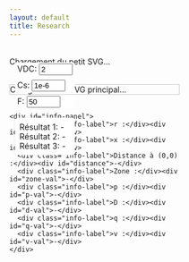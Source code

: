 ```yaml
---
layout: default
title: Research
---
```


<style>
  .container {
    display: flex;
    gap: 2rem;
    margin-top: 2rem;
    align-items: flex-start;
  }

  #left-panel {
    width: 60%;
  }

  #small-svg-wrapper,
  #svg-wrapper {
    margin-bottom: 2rem;
  }

  #svg-wrapper {
    border: 1px solid #ccc;
    width: 100%;
    max-width: 100%;
  }

  svg {
    display: block;
    width: 100%;
    height: auto;
  }

  #info-panel {
    background: #f9f9f9;
    padding: 1rem;
    border: 1px solid #ddd;
    display: grid;
    grid-template-columns: repeat(2, minmax(150px, 1fr));
    gap: 0.5rem 1rem;
    margin-top: 1rem;
  }

  .info-label {
    font-weight: bold;
  }

  #right-panel {
    flex: 1;
    display: flex;
    flex-direction: column;
    gap: 1rem;
  }

  .chart-block canvas {
    width: 400px;
    height: 200px;
  }

  .dot {
    fill: red;
    stroke: black;
    stroke-width: 1px;
  }

  /* Styles pour inputs sur petit SVG */
  #svg-inputs {
    position: absolute;
    top: 10px;
    left: 10px;
    z-index: 10;
  }

  #svg-inputs label {
    display: block;
    margin-bottom: 4px;
    background: white;
    padding: 2px 4px;
    border-radius: 4px;
    font-size: 0.9rem;
  }

  #svg-inputs input {
    width: 60px;
  }

  #calculation-results {
    margin-top: 1rem;
    background: white;
    padding: 8px;
    border-radius: 6px;
    box-shadow: 0 0 5px rgba(0,0,0,0.1);
    font-size: 0.9rem;
  }
</style>

<div class="container">
  <div id="left-panel">
    <div id="small-svg-wrapper" style="position: relative;">
      <div id="svg-inputs">
        <label>
          VDC: <input type="number" id="vdc-input" value="2" step="0.1">
        </label>
        <label>
          Cs: <input type="number" id="cs-input" value="1e-6" step="1e-7">
        </label>
        <label>
          F: <input type="number" id="f-input" value="50" step="1">
        </label>
        <div id="calculation-results">
          <div>Résultat 1: <span id="result-1">-</span></div>
          <div>Résultat 2: <span id="result-2">-</span></div>
          <div>Résultat 3: <span id="result-3">-</span></div>
        </div>
      </div>
      Chargement du petit SVG...
    </div>
    <div id="svg-wrapper">Chargement du SVG principal...</div>

    <div id="info-panel">
      <div class="info-label">r :</div><div id="x-val">-</div>
      <div class="info-label">x :</div><div id="y-val">-</div>
      <div class="info-label">Distance à (0,0) :</div><div id="distance">-</div>
      <div class="info-label">Zone :</div><div id="zone-val">-</div>
      <div class="info-label">p :</div><div id="p-val">-</div>
      <div class="info-label">D :</div><div id="d-val">-</div>
      <div class="info-label">q :</div><div id="q-val">-</div>
      <div class="info-label">v :</div><div id="v-val">-</div>
    </div>
  </div>

  <div id="right-panel">
    <div class="chart-block"><canvas id="vs-chart"></canvas></div>
    <div class="chart-block"><canvas id="ie-chart"></canvas></div>
    <div class="chart-block"><canvas id="is-chart"></canvas></div>
    <div class="chart-block"><canvas id="ic-chart"></canvas></div>
    <div class="chart-block"><canvas id="sin-chart"></canvas></div>
  </div>
</div>

<script src="https://cdn.jsdelivr.net/npm/chart.js"></script>
<script>
const PI = Math.PI;

// Génère la frontière (ZVS / ZCS)
const frontier = Array.from({ length: 500 }, (_, j) => {
  const theta = (j / 499) * PI;
  const r = (1 / PI) * Math.pow(Math.sin(theta), 2);
  const x = (1 / PI) * (theta - Math.sin(theta) * Math.cos(theta));
  return { theta, x, r };
});

function getFrontierR(xTarget) {
  let left = 0, right = frontier.length - 1;
  while (left < right) {
    const mid = Math.floor((left + right) / 2);
    (frontier[mid].x < xTarget) ? left = mid + 1 : right = mid;
  }
  return frontier[left]?.r || 0;
}

function solveZCS(r, x) {
  for (let j = 0; j < 1000; j++) {
    const theta = (j / 999) * PI;
    const sinTh = Math.sin(theta), cosTh = Math.cos(theta);
    const sinTh4 = Math.pow(Math.sin(theta / 2), 4);
    const xTheta = (1 / PI) * (theta - sinTh * cosTh);
    const denom = PI * r + 4 * sinTh4;
    const rTheta = (4 / PI) * ((1 / (4 / denom)) - sinTh4);
    if (Math.abs(xTheta - x) < 0.005 && Math.abs(rTheta - r) < 0.01) {
      const i = 4 / denom;
      const p = (8 * r) / (denom * denom);
      const D = 0.5 - theta / (2 * PI);
      const v = 1 + 2 * (Math.cos(theta) - 1) / denom;
      return { p, D, q: 0, v, i, theta, phi: 0 };
    }
  }
  return null;
}

function solveZVS(r, x) {
  for (let j = 0; j < 5000; j++) {
    const theta = (j / 4999) * PI;
    const phiMin = (theta - PI) / 2;
    for (let k = 0; k < 500; k++) {
      const phi = phiMin + (k / 499) * -phiMin;
      const sinTh = Math.sin(theta);
      const sinTerm = Math.sin(theta - 2 * phi);
      const rTh = (1 / PI) * sinTh * sinTerm;
      const xTh = (1 / PI) * (theta - sinTh * Math.cos(theta - 2 * phi));
      if (Math.abs(rTh - r) < 0.001 && Math.abs(xTh - x) < 0.001) {
        const denom = Math.pow(Math.cos(phi) - Math.cos(phi - theta), 2);
        const p = (2 / PI) * sinTh * sinTerm / denom;
        const q = (1 - Math.cos(phi)) / (1 + Math.cos(phi - theta));
        const i = Math.sqrt((2 * p) / r);
        const D = 0.5 - theta / (2 * PI);
        return { p, D, q, v: 0, i, theta, phi };
      }
    }
  }
  return null;
}

function drawDot(svg, xPix, yPix) {
  svg.querySelector('.dot')?.remove();
  const dot = document.createElementNS("http://www.w3.org/2000/svg", "circle");
  dot.setAttribute("cx", xPix);
  dot.setAttribute("cy", yPix);
  dot.setAttribute("r", 5);
  dot.setAttribute("class", "dot");
  svg.appendChild(dot);
}

function updateInfoPanel(r, x, distance, zone, res) {
  const set = (id, val) => document.getElementById(id).textContent = val;
  set('x-val', r.toFixed(4));
  set('y-val', x.toFixed(4));
  set('distance', distance.toFixed(4));
  set('zone-val', zone);
  set('p-val', res ? res.p.toFixed(4) : '-');
  set('d-val', res ? res.D.toFixed(4) : '-');
  set('q-val', res ? res.q.toFixed(4) : '-');
  set('v-val', res ? res.v.toFixed(4) : '-');
}

// Récupérer les inputs utilisateur
function getUserInputs() {
  const VDC = parseFloat(document.getElementById('vdc-input').value);
  const Cs = parseFloat(document.getElementById('cs-input').value);
  const F = parseFloat(document.getElementById('f-input').value);
  return { VDC, Cs, F };
}

// Met à jour les résultats calculés dans le petit SVG
function updateCalculationResults(p, i) {
  const { VDC, Cs, F } = getUserInputs();

  if (p == null || i == null) {
    document.getElementById('result-1').textContent = '-';
    document.getElementById('result-2').textContent = '-';
    document.getElementById('result-3').textContent = '-';
    return;
  }

  const omega = 2 * Math.PI * F;

  // Exemple de calculs
  const energy = 0.5 * Cs * Math.pow(VDC * p, 2);
  const powerApparent = VDC * i;
  const freqProd = F * p * i;

  document.getElementById('result-1').textContent = energy.toExponential(3) + ' J';
  document.getElementById('result-2').textContent = powerApparent.toFixed(3) + ' W';
  document.getElementById('result-3').textContent = freqProd.toFixed(3);
}

// Charge et affiche les SVG (tu adapteras le chargement réel)
function loadSmallSVG() {
  const smallSVGWrapper = document.getElementById('small-svg-wrapper');
  // Juste un exemple d'un petit SVG simple (remplace par le tien)
  smallSVGWrapper.insertAdjacentHTML('beforeend', `
    <svg id="small-svg" width="300" height="150" style="border:1px solid #ccc; background:#eee;">
      <rect x="10" y="10" width="280" height="130" fill="none" stroke="black" />
      <text x="20" y="40" font-size="14" fill="black">Petit SVG</text>
    </svg>
  `);
}

function loadMainSVG() {
  const wrapper = document.getElementById('svg-wrapper');
  // Exemple SVG simple - à remplacer par ton SVG principal
  wrapper.innerHTML = `
    <svg id="main-svg" width="600" height="300" style="border:1px solid #000;">
      <rect x="0" y="0" width="600" height="300" fill="lightblue"/>
    </svg>
  `;
}

// Gestion clic sur grand SVG
function setupMainSVGClick() {
  const svg = document.getElementById('main-svg');
  svg.addEventListener('click', evt => {
    const rect = svg.getBoundingClientRect();
    const cx = evt.clientX - rect.left;
    const cy = evt.clientY - rect.top;

    // Conversion coordonnées (à adapter selon ton système)
    const r = cx / rect.width;
    const x = cy / rect.height;

    const dist = Math.sqrt(r * r + x * x);
    let zone = 'Inconnue';
    let res = null;

    const frontierR = getFrontierR(x);

    if (r < frontierR) {
      zone = 'ZCS';
      res = solveZCS(r, x);
    } else {
      zone = 'ZVS';
      res = solveZVS(r, x);
    }

    updateInfoPanel(r, x, dist, zone, res);
    drawDot(svg, cx, cy);

    // Mise à jour des calculs dans le petit SVG
    if (res) updateCalculationResults(res.p, res.i);
    else updateCalculationResults(null, null);
  });
}

function init() {
  loadSmallSVG();
  loadMainSVG();
  setupMainSVGClick();
}

window.onload = init;
</script>
